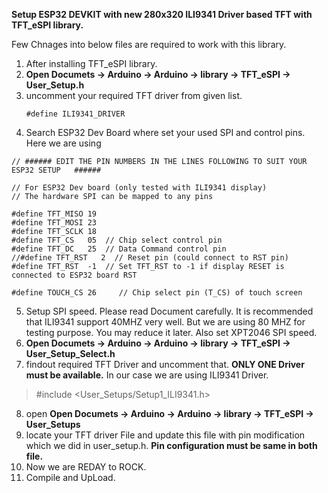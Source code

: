 
**Setup ESP32 DEVKIT with new 280x320 ILI9341 Driver based TFT with TFT_eSPI library.**

Few Chnages into below files are required to work with this library.

1. After installing TFT_eSPI library.
2. **Open Documets -> Arduino -> Arduino -> library -> TFT_eSPI -> User_Setup.h**
3. uncomment your required TFT driver from given list.
   ```
   #define ILI9341_DRIVER 
   ```
4. Search ESP32 Dev Board where set your used SPI and control pins. Here we are using

```
// ###### EDIT THE PIN NUMBERS IN THE LINES FOLLOWING TO SUIT YOUR ESP32 SETUP   ######

// For ESP32 Dev board (only tested with ILI9341 display)
// The hardware SPI can be mapped to any pins

#define TFT_MISO 19
#define TFT_MOSI 23
#define TFT_SCLK 18
#define TFT_CS   05  // Chip select control pin
#define TFT_DC   25  // Data Command control pin
//#define TFT_RST   2  // Reset pin (could connect to RST pin)
#define TFT_RST  -1  // Set TFT_RST to -1 if display RESET is connected to ESP32 board RST

#define TOUCH_CS 26     // Chip select pin (T_CS) of touch screen
```
5. Setup SPI speed. Please read Document carefully. It is recommended that ILI9341 support 40MHZ very well. But we are using 80 MHZ for testing purpose. You may reduce it later. Also set XPT2046 SPI speed.
6. **Open Documets -> Arduino -> Arduino -> library -> TFT_eSPI -> User_Setup_Select.h**
7. findout required TFT Driver and uncomment that. **ONLY ONE Driver must be available.**
In our case we are using ILI9341 Driver.
> #include <User_Setups/Setup1_ILI9341.h>

8. open **Open Documets -> Arduino -> Arduino -> library -> TFT_eSPI -> User_Setups** 
9. locate your TFT driver File and update this file with pin modification which we did in user_setup.h. **Pin configuration must be same in both file.**
10. Now we are REDAY to ROCK.
11. Compile and UpLoad. 

